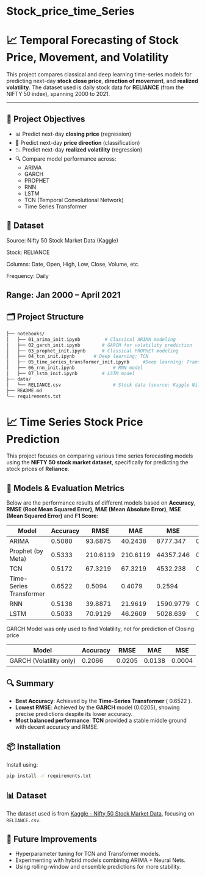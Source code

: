 # Stock_price_time_Series
# 📈 Temporal Forecasting of Stock Price, Movement, and Volatility

This project compares classical and deep learning time-series models for predicting next-day **stock close price**, **direction of movement**, and **realized volatility**. The dataset used is daily stock data for **RELIANCE** (from the NIFTY 50 index), spanning 2000 to 2021.

---

## 🚀 Project Objectives

- 📊 Predict next-day **closing price** (regression)
- 🔁 Predict next-day **price direction** (classification)
- 📉 Predict next-day **realized volatility** (regression)
- 🔍 Compare model performance across:
  - ARIMA
  - GARCH
  - PROPHET
  - RNN
  - LSTM
  - TCN (Temporal Convolutional Network)
  - Time Series Transformer

## 📅 Dataset
Source: Nifty 50 Stock Market Data (Kaggle)

Stock: RELIANCE

Columns: Date, Open, High, Low, Close, Volume, etc.

Frequency: Daily

Range: Jan 2000 – April 2021
---

## 🗂️ Project Structure

```bash
├── notebooks/
│   ├── 01_arima_init.ipynb         # Classical ARIMA modeling
│   ├── 02_garch_init.ipynb        # GARCH for volatility prediction
│   ├── 03_prophet_init.ipynb      # Classical PROPHET modeling
│   ├── 04_tcn_init.ipynb       # Deep learning: TCN
│   ├── 05_time_series_transformer_init.ipynb     #Deep learning: Transformer
│   ├── 06_rnn_init.ipynb              # RNN model
│   ├── 07_lstm_init.ipynb         # LSTM model
├── data/
│   └── RELIANCE.csv                   # Stock data (source: Kaggle Nifty 50)
├── README.md
└── requirements.txt
```
# 📈 Time Series Stock Price Prediction

This project focuses on comparing various time series forecasting models using the **NIFTY 50 stock market dataset**, specifically for predicting the stock prices of **Reliance**.

## 🧪 Models & Evaluation Metrics

Below are the performance results of different models based on **Accuracy**, **RMSE (Root Mean Squared Error)**, **MAE (Mean Absolute Error)**, **MSE (Mean Squared Error)** and **F1 Score**:

| Model                    | Accuracy |   RMSE    |    MAE   |    MSE   |    F1   |
|--------------------------|----------|-----------|----------|----------|---------|
| ARIMA                    | 0.5080   | 93.6875   | 40.2438  | 8777.347 | 0.5000  |
| Prophet (by Meta)        | 0.5333   | 210.6119  | 210.6119 | 44357.246| 0.5333  |
| TCN                      | 0.5172   | 67.3219   | 67.3219  | 4532.238 | 0.5172  |
| Time-Series Transformer  | 0.6522   | 0.5094    | 0.4079   | 0.2594   |         |
| RNN                      |  0.5138  | 39.8871   | 21.9619  | 1590.9779| 0.6826  |
| LSTM                     | 0.5033   | 70.9129   | 46.2609  | 5028.639 | 0.3336  |

GARCH Model was only used to find Volatility, not for prediction of Closing price

| Model                    | Accuracy |   RMSE    |    MAE   |    MSE   |
|--------------------------|----------|-----------|----------|----------|
| GARCH  (Volatility only) | 0.2066   | 0.0205    | 0.0138   | 0.0004   |

## 🔍 Summary

- **Best Accuracy**: Achieved by the **Time-Series Transformer** (	0.6522 ).
- **Lowest RMSE**: Achieved by the **GARCH** model (0.0205), showing precise predictions despite its lower accuracy.
- **Most balanced performance**: **TCN** provided a stable middle ground with decent accuracy and RMSE.

## 📦 Installation

Install using:

```bash
pip install -r requirements.txt
```

## 📊 Dataset
The dataset used is from [Kaggle - Nifty 50 Stock Market Data](https://www.kaggle.com/datasets/rohanrao/nifty50-stock-market-data), focusing on `RELIANCE.csv`.

## 🚀 Future Improvements
- Hyperparameter tuning for TCN and Transformer models.
- Experimenting with hybrid models combining ARIMA + Neural Nets.
- Using rolling-window and ensemble predictions for more stability.

